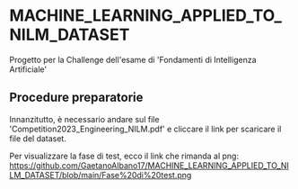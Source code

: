 # MACHINE_LEARNING_APPLIED_TO_NILM_DATASET
Progetto per la Challenge dell'esame di 'Fondamenti di Intelligenza Artificiale' 


## Procedure preparatorie
Innanzitutto, è necessario andare sul file 'Competition2023_Engineering_NILM.pdf' e cliccare il link per scaricare il file del dataset.

Per visualizzare la fase di test, ecco il link che rimanda al png:
https://github.com/GaetanoAlbano17/MACHINE_LEARNING_APPLIED_TO_NILM_DATASET/blob/main/Fase%20di%20test.png
